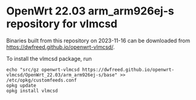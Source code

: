OpenWrt 22.03 arm_arm926ej-s repository for vlmcsd
========

Binaries built from this repository on 2023-11-16 can be downloaded from <https://dwfreed.github.io/openwrt-vlmcsd/>.

To install the vlmcsd package, run

```
echo "src/gz openwrt-vlmcsd https://dwfreed.github.io/openwrt-vlmcsd/OpenWrt_22.03/arm_arm926ej-s/base" >> /etc/opkg/customfeeds.conf
opkg update
opkg install vlmcsd
```
